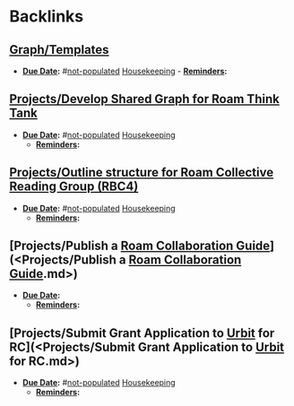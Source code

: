 
# Backlinks
## [Graph/Templates](<Graph/Templates.md>)
- **[Due Date](<Due Date.md>):** #[not-populated](<not-populated.md>) [Housekeeping](<Housekeeping.md>)
                - **[Reminders](<Reminders.md>):**

## [Projects/Develop Shared Graph for Roam Think Tank](<Projects/Develop Shared Graph for Roam Think Tank.md>)
- **[Due Date](<Due Date.md>):** #[not-populated](<not-populated.md>) [Housekeeping](<Housekeeping.md>)
    - **[Reminders](<Reminders.md>):**

## [Projects/Outline structure for Roam Collective Reading Group (RBC4)](<Projects/Outline structure for Roam Collective Reading Group (RBC4).md>)
- **[Due Date](<Due Date.md>):** #[not-populated](<not-populated.md>) [Housekeeping](<Housekeeping.md>)
    - **[Reminders](<Reminders.md>):**

## [Projects/Publish a [Roam Collaboration Guide](<Roam Collaboration Guide.md>)](<Projects/Publish a [Roam Collaboration Guide](<Roam Collaboration Guide.md>).md>)
- **[Due Date](<Due Date.md>):** 
    - **[Reminders](<Reminders.md>):**

## [Projects/Submit Grant Application to [Urbit](<Urbit.md>) for RC](<Projects/Submit Grant Application to [Urbit](<Urbit.md>) for RC.md>)
- **[Due Date](<Due Date.md>):** #[not-populated](<not-populated.md>) [Housekeeping](<Housekeeping.md>)
    - **[Reminders](<Reminders.md>):**

